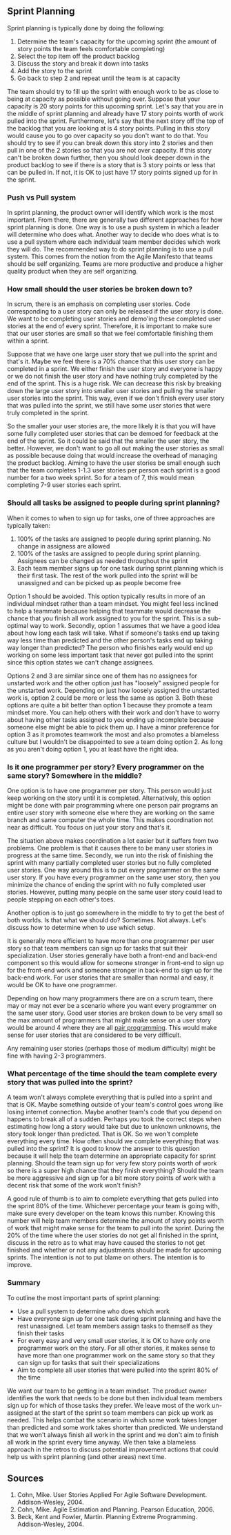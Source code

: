 ## Sprint Planning
Sprint planning is typically done by doing the following:
1. Determine the team's capacity for the upcoming sprint (the amount of story points the team feels comfortable completing)
1. Select the top item off the product backlog
1. Discuss the story and break it down into tasks
1. Add the story to the sprint
1. Go back to step 2 and repeat until the team is at capacity

The team should try to fill up the sprint with enough work to be as close to being at capacity as possible without going over. Suppose that your capacity is 20 story points for this upcoming sprint. Let's say that you are in the middle of sprint planning and already have 17 story points worth of work pulled into the sprint. Furthermore, let's say that the next story off the top of the backlog that you are looking at is 4 story points. Pulling in this story would cause you to go over capacity so you don't want to do that. You should try to see if you can break down this story into 2 stories and then pull in one of the 2 stories so that you are not over capacity. If this story can't be broken down further, then you should look deeper down in the product backlog to see if there is a story that is 3 story points or less that can be pulled in. If not, it is OK to just have 17 story points signed up for in the sprint.

### Push vs Pull system
In sprint planning, the product owner will identify which work is the most important. From there, there are generally two different approaches for how sprint planning is done. One way is to use a push system in which a leader will determine who does what. Another way to decide who does what is to use a pull system where each individual team member decides which work they will do. The recommended way to do sprint planning is to use a pull system. This comes from the notion from the Agile Manifesto that teams should be self organizing. Teams are more productive and produce a higher quality product when they are self organizing.

### How small should the user stories be broken down to?
In scrum, there is an emphasis on completing user stories. Code corresponding to a user story can only be released if the user story is done. We want to be completing user stories and demo'ing these completed user stories at the end of every sprint. Therefore, it is important to make sure that our user stories are small so that we feel comfortable finishing them within a sprint.

Suppose that we have one large user story that we pull into the sprint and that's it. Maybe we feel there is a 70% chance that this user story can be completed in a sprint. We either finish the user story and everyone is happy or we do not finish the user story and have nothing truly completed by the end of the sprint. This is a huge risk. We can decrease this risk by breaking down the large user story into smaller user stories and pulling the smaller user stories into the sprint. This way, even if we don't finish every user story that was pulled into the sprint, we still have some user stories that were truly completed in the sprint.

So the smaller your user stories are, the more likely it is that you will have some fully completed user stories that can be demoed for feedback at the end of the sprint. So it could be said that the smaller the user story, the better. However, we don't want to go all out making the user stories as small as possible because doing that would increase the overhead of managing the product backlog. Aiming to have the user stories be small enough such that the team completes 1-1.3 user stories per person each sprint is a good number for a two week sprint. So for a team of 7, this would mean completing 7-9 user stories each sprint.

### Should all tasks be assigned to people during sprint planning?
When it comes to when to sign up for tasks, one of three approaches are typically taken:
1. 100% of the tasks are assigned to people during sprint planning. No change in assigness are allowed
1. 100% of the tasks are assigned to people during sprint planning. Assignees can be changed as needed throughout the sprint
1. Each team member signs up for one task during sprint planning which is their first task. The rest of the work pulled into the sprint will be unassigned and can be picked up as people become free

Option 1 should be avoided. This option typically results in more of an individual mindset rather than a team mindset. You might feel less inclined to help a teammate because helping that teammate would decrease the chance that you finish all work assigned to you for the sprint. This is a sub-optimal way to work. Secondly, option 1 assumes that we have a good idea about how long each task will take. What if someone's tasks end up taking way less time than predicted and the other person's tasks end up taking way longer than predicted? The person who finishes early would end up working on some less important task that never got pulled into the sprint since this option states we can't change assignees.

Options 2 and 3 are similar since one of them has no assignees for unstarted work and the other option just has "loosely" assigned people for the unstarted work. Depending on just how loosely assigned the unstarted work is, option 2 could be more or less the same as option 3. Both these options are quite a bit better than option 1 because they promote a team mindset more. You can help others with their work and don't have to worry about having other tasks assigned to you ending up incomplete because someone else might be able to pick them up. I have a minor preference for option 3 as it promotes teamwork the most and also promotes a blameless culture but I wouldn't be disappointed to see a team doing option 2. As long as you aren't doing option 1, you at least have the right idea.

### Is it one programmer per story? Every programmer on the same story? Somewhere in the middle?
One option is to have one programmer per story. This person would just keep working on the story until it is completed. Alternatively, this option might be done with pair programming where one person pair programs an entire user story with someone else where they are working on the same branch and same computer the whole time. This makes coordination not near as difficult. You focus on just your story and that's it.

The situation above makes coordination a lot easier but it suffers from two problems. One problem is that it causes there to be many user stories in progress at the same time. Secondly, we run into the risk of finishing the sprint with many partially completed user stories but no fully completed user stories. One way around this is to put every programmer on the same user story. If you have every programmer on the same user story, then you minimize the chance of ending the sprint with no fully completed user stories. However, putting many people on the same user story could lead to people stepping on each other's toes.

Another option is to just go somewhere in the middle to try to get the best of both worlds. Is that what we should do? Sometimes. Not always. Let's discuss how to determine when to use which setup.

It is generally more efficient to have more than one programmer per user story so that team members can sign up for tasks that suit their specialization. User stories generally have both a front-end and back-end component so this would allow for someone stronger in front-end to sign up for the front-end work and someone stronger in back-end to sign up for the back-end work. For user stories that are smaller than normal and easy, it would be OK to have one programmer.

Depending on how many programmers there are on a scrum team, there may or may not ever be a scenario where you want every programmer on the same user story. Good user stories are broken down to be very small so the max amount of programmers that might make sense on a user story would be around 4 where they are all [pair programming](https://amcneil36.github.io/blogs/maximizing-the-return-on-investment-of-pair-programming). This would make sense for user stories that are considered to be very difficult.

Any remaining user stories (perhaps those of medium difficulty) might be fine with having 2-3 programmers.

### What percentage of the time should the team complete every story that was pulled into the sprint?

A team won't always complete everything that is pulled into a sprint and that is OK. Maybe something outside of your team's control goes wrong like losing internet connection. Maybe another team's code that you depend on happens to break all of a sudden. Perhaps you took the correct steps when estimating how long a story would take but due to unknown unknowns, the story took longer than predicted. That is OK. So we won't complete everything every time. How often should we complete everything that was pulled into the sprint? It is good to know the answer to this question because it will help the team determine an appropriate capacity for sprint planning. Should the team sign up for very few story points worth of work so there is a super high chance that they finish everything? Should the team be more aggressive and sign up for a bit more story points of work with a decent risk that some of the work won't finish?

A good rule of thumb is to aim to complete everything that gets pulled into the sprint 80% of the time. Whichever percentage your team is going with, make sure every developer on the team knows this number. Knowing this number will help team members determine the amount of story points worth of work that might make sense for the team to pull into the sprint. During the 20% of the time where the user stories do not get all finished in the sprint, discuss in the retro as to what may have caused the stories to not get finished and whether or not any adjustments should be made for upcoming sprints. The intention is not to put blame on others. The intention is to improve. 

### Summary

To outline the most important parts of sprint planning:
 - Use a pull system to determine who does which work
 - Have everyone sign up for one task during sprint planning and have the rest unassigned. Let team members assign tasks to themself as they finish their tasks
 - For every easy and very small user stories, it is OK to have only one programmer work on the story. For all other stories, it makes sense to have more than one programmer work on the same story so that they can sign up for tasks that suit their specializations
 - Aim to complete all user stories that were pulled into the sprint 80% of the time
 
We want our team to be getting in a team mindset. The product owner identifies the work that needs to be done but then individual team members sign up for which of those tasks they prefer. We leave most of the work un-assigned at the start of the sprint so team members can pick up work as needed. This helps combat the scenario in which some work takes longer than predicted and some work takes shorter than predicted. We understand that we won't always finish all work in the sprint and we don't aim to finish all work in the sprint every time anyway. We then take a blameless approach in the retros to discuss potential improvement actions that could help us with sprint planning (and other areas) next time.
 
## Sources
 1. Cohn, Mike. User Stories Applied For Agile Software Development. Addison-Wesley, 2004.  
 1. Cohn, Mike. Agile Estimation and Planning. Pearson Education, 2006.  
 1. Beck, Kent and Fowler, Martin. Planning Extreme Programming. Addison-Wesley, 2004.
